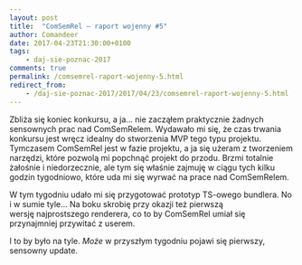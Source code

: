 ```yaml
---
layout: post
title:  "ComSemRel – raport wojenny #5"
author: Comandeer
date: 2017-04-23T21:30:00+0100
tags: 
    - daj-sie-poznac-2017
comments: true
permalink: /comsemrel-raport-wojenny-5.html
redirect_from:
    - /daj-sie-poznac-2017/2017/04/23/comsemrel-raport-wojenny-5.html
---
```


Zbliża się koniec konkursu, a ja… nie zacząłem praktycznie żadnych sensownych prac nad ComSemRelem. Wydawało mi się, że czas trwania konkursu jest wręcz idealny do stworzenia MVP tego typu projektu. Tymczasem ComSemRel jest w fazie projektu, a ja się użeram z tworzeniem narzędzi, które pozwolą mi popchnąć projekt do przodu. Brzmi totalnie żałośnie i niedorzecznie, ale tym się właśnie zajmuję w ciągu tych kilku godzin tygodniowo, które uda mi się wyrwać na prace nad ComSemRelem.

W tym tygodniu udało mi się przygotować prototyp TS-owego bundlera. No i w sumie tyle… Na boku skrobię przy okazji też pierwszą wersję najprostszego renderera, co to by ComSemRel umiał się przynajmniej przywitać z userem.

I to by było na tyle. _Może_ w przyszłym tygodniu pojawi się pierwszy, sensowny update.
